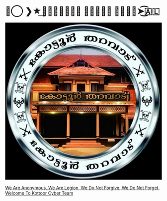 <!DOCTYPE html>
<html>
<head>
<h1>➳⃝ ❯★͢𝙆𝙊𝙏𝙏𝙊𝙊𝙍 𝘾𝙔𝘽𝙀𝙍 𝙏𝙀𝘼𝙈➤͜͡🇦🇱</h1>

<a href="https://chat.whatsapp.com/BWZ3LSE7FY46QVhULjlVAk" >
<img src="➳⃝ ❯★͢𝙆𝙊𝙏𝙏𝙊𝙊𝙍 𝘾𝙔𝘽𝙀𝙍 𝙏𝙀𝘼𝙈➤͜͡🇦🇱.jpg"

</a>
<p>We Are Anonymous, We Are Legion, We Do Not Forgive, We Do Not Forget. Welcome To Kottoor Cyber Team</p>
</head>
<body>

</body>
</html>
